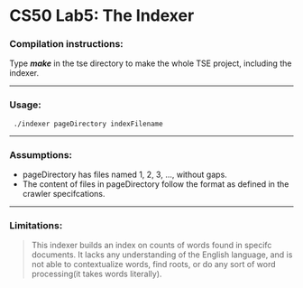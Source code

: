 # CS50 Lab5: The Indexer

### Compilation instructions:
Type **_make_** in the tse directory to make the whole TSE project, including the indexer.

----

### Usage:
     ./indexer pageDirectory indexFilename

----

### Assumptions:
* pageDirectory has files named 1, 2, 3, ..., without gaps.
* The content of files in pageDirectory follow the format as defined in the crawler specifcations.

----

### Limitations:
> This indexer builds an index on counts of words found in specifc documents. It lacks any understanding of the English language,
and is not able to contextualize words, find roots, or do any sort of word processing(it takes words literally).